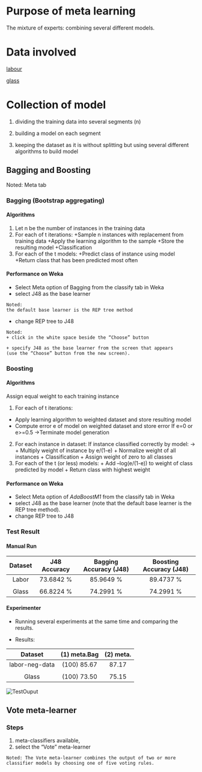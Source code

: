 # Purpose of meta learning
The mixture of experts: combining several different models. 

# Data involved

[labour](/DataMiningMachineLearning/meta-learning/data/labor.arff)

[glass](/DataMiningMachineLearning/meta-learning/data/glass.arff)

# Collection of model


1.  dividing the training data into several segments (n) 

2. building a model on each segment

3. keeping the dataset as it is without splitting but using several different algorithms to build model

## Bagging and Boosting

Noted: Meta tab

### Bagging (Bootstrap aggregating)

#### Algorithms
1. Let n be the number of instances in the training data
2. For each of t iterations:
+Sample n instances with replacement from training data
+Apply the learning algorithm to the sample
+Store the resulting model
+Classification
3. For each of the t models:
+Predict class of instance using model
+Return class that has been predicted most often

#### Performance on Weka

+ Select Meta option of Bagging from the classify tab in Weka 
+ select J48 as the base learner 
```
Noted:
the default base learner is the REP tree method
```

+ change REP tree to J48
```
Noted:
+ click in the white space beside the “Choose” button 

+ specify J48 as the base learner from the screen that appears 
(use the “Choose” button from the new screen).
```
### Boosting
#### Algorithms

Assign equal weight to each training instance
1. For each of t iterations:
+ Apply learning algorithm to weighted dataset and store resulting model
+ Compute error e of model on weighted dataset and store error
    If e=0 or e>=0.5 &rightarrow;Terminate model generation
2. For each instance in dataset:
    If instance classified correctly by model: &rightarrow;
            + Multiply weight of instance by e/(1-e)
            + Normalize weight of all instances
            + Classification
            + Assign weight of zero to all classes
3. For each of the t (or less) models:
            + Add –log(e/(1-e)) to weight of class predicted by model
            + Return class with highest weight

#### Performance on Weka
+ Select Meta option of *AdaBoostM1* from the classify tab in Weka 
+ select J48 as the base learner 
(note that the default base learner is the REP tree method). 
+ change REP tree to J48

### Test Result

#### Manual Run

**Dataset**|**J48 Accuracy**|**Bagging Accuracy (J48)**|**Boosting Accuracy (J48)**
:-----:|:-----:|:-----:|:-----:|
Labor|73.6842 %|85.9649 %|89.4737 %|
||||
Glass|66.8224 %	|74.2991 %|74.2991 %|

#### Experimenter

+ Running several experiments at the same time and comparing the results. 

+ Results:

**Dataset**|**(1) meta.Bag**|**(2) meta.**|
:-----:|:-----:|:-----:|
labor-neg-data|(100)   85.67|87.17 
||||
Glass|(100)   73.50	|75.15 


![TestOuput](https://github.com/nglthu/DataMiningMachineLearning/blob/master/meta-learning/results/testOuput.png)

## Vote meta-learner

### Steps

1. meta-classifiers available, 
2. select the “Vote” meta-learner

```
Noted: The Vote meta-learner combines the output of two or more classifier models by choosing one of five voting rules. 
```
